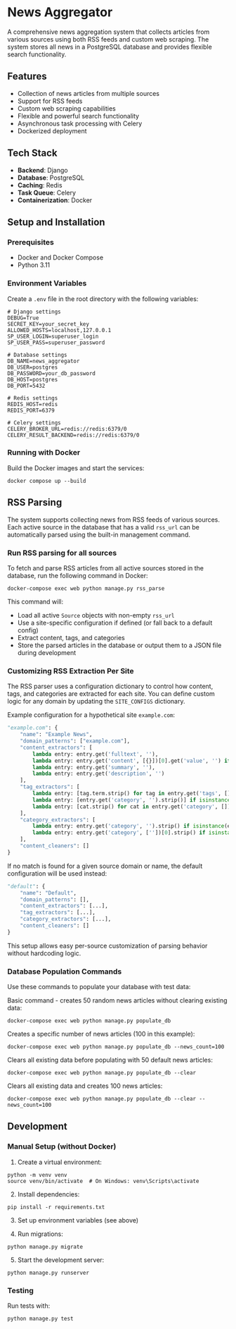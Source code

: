 # News Aggregator

A comprehensive news aggregation system that collects articles from various sources using both RSS feeds and custom web scraping. The system stores all news in a PostgreSQL database and provides flexible search functionality.

## Features

- Collection of news articles from multiple sources
- Support for RSS feeds
- Custom web scraping capabilities
- Flexible and powerful search functionality
- Asynchronous task processing with Celery
- Dockerized deployment

## Tech Stack

- **Backend**: Django
- **Database**: PostgreSQL
- **Caching**: Redis
- **Task Queue**: Celery
- **Containerization**: Docker

## Setup and Installation

### Prerequisites

- Docker and Docker Compose
- Python 3.11

### Environment Variables

Create a `.env` file in the root directory with the following variables:

```
# Django settings
DEBUG=True
SECRET_KEY=your_secret_key
ALLOWED_HOSTS=localhost,127.0.0.1
SP_USER_LOGIN=superuser_login
SP_USER_PASS=superuser_password

# Database settings
DB_NAME=news_aggregator
DB_USER=postgres
DB_PASSWORD=your_db_password
DB_HOST=postgres
DB_PORT=5432

# Redis settings
REDIS_HOST=redis
REDIS_PORT=6379

# Celery settings
CELERY_BROKER_URL=redis://redis:6379/0
CELERY_RESULT_BACKEND=redis://redis:6379/0
```

### Running with Docker

Build the Docker images and start the services:
```
docker compose up --build
```

## RSS Parsing

The system supports collecting news from RSS feeds of various sources. Each active source in the database that has a valid `rss_url` can be automatically parsed using the built-in management command.

### Run RSS parsing for all sources

To fetch and parse RSS articles from all active sources stored in the database, run the following command in Docker:

```
docker-compose exec web python manage.py rss_parse
```

This command will:
- Load all active `Source` objects with non-empty `rss_url`
- Use a site-specific configuration if defined (or fall back to a default config)
- Extract content, tags, and categories
- Store the parsed articles in the database or output them to a JSON file during development

### Customizing RSS Extraction Per Site

The RSS parser uses a configuration dictionary to control how content, tags, and categories are extracted for each site. You can define custom logic for any domain by updating the `SITE_CONFIGS` dictionary.

Example configuration for a hypothetical site `example.com`:

```python
"example.com": {
    "name": "Example News",
    "domain_patterns": ["example.com"],
    "content_extractors": [
        lambda entry: entry.get('fulltext', ''),
        lambda entry: entry.get('content', [{}])[0].get('value', '') if entry.get('content') else '',
        lambda entry: entry.get('summary', ''),
        lambda entry: entry.get('description', '')
    ],
    "tag_extractors": [
        lambda entry: [tag.term.strip() for tag in entry.get('tags', []) if hasattr(tag, 'term') and tag.term.strip()],
        lambda entry: [entry.get('category', '').strip()] if isinstance(entry.get('category'), str) else [],
        lambda entry: [cat.strip() for cat in entry.get('category', []) if cat and cat.strip()] if isinstance(entry.get('category'), list) else []
    ],
    "category_extractors": [
        lambda entry: entry.get('category', '').strip() if isinstance(entry.get('category'), str) else '',
        lambda entry: entry.get('category', [''])[0].strip() if isinstance(entry.get('category'), list) and entry.get('category') else ''
    ],
    "content_cleaners": []
}
```

If no match is found for a given source domain or name, the default configuration will be used instead:

```python
"default": {
    "name": "Default",
    "domain_patterns": [],
    "content_extractors": [...],
    "tag_extractors": [...],
    "category_extractors": [...],
    "content_cleaners": []
}
```

This setup allows easy per-source customization of parsing behavior without hardcoding logic.



### Database Population Commands

Use these commands to populate your database with test data:

Basic command - creates 50 random news articles without clearing existing data:
```
docker-compose exec web python manage.py populate_db
```

Creates a specific number of news articles (100 in this example):
```
docker-compose exec web python manage.py populate_db --news_count=100
```

Clears all existing data before populating with 50 default news articles:
```
docker-compose exec web python manage.py populate_db --clear
```

Clears all existing data and creates 100 news articles:
```
docker-compose exec web python manage.py populate_db --clear --news_count=100
```

## Development

### Manual Setup (without Docker)

1. Create a virtual environment:
```
python -m venv venv
source venv/bin/activate  # On Windows: venv\Scripts\activate
```

2. Install dependencies:
```
pip install -r requirements.txt
```

3. Set up environment variables (see above)

4. Run migrations:
```
python manage.py migrate
```

5. Start the development server:
```
python manage.py runserver
```

### Testing

Run tests with:
```
python manage.py test
```
